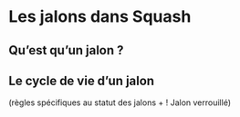 # Les jalons dans Squash

## Qu’est qu’un jalon ? 

## Le cycle de vie d’un jalon 

(règles spécifiques au statut des jalons + !  Jalon verrouillé)